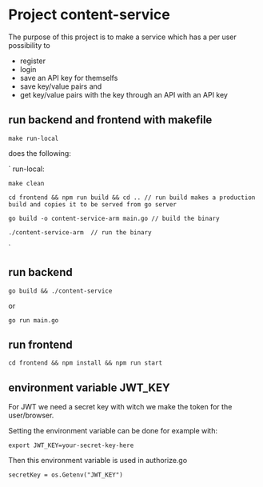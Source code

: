 # Project content-service

The purpose of this project is to make a service which has a per user possibility to 
* register
* login
* save an API key for themselfs
* save key/value pairs and
* get key/value pairs with the key through an API with an API key

## run backend and frontend with makefile

`make run-local`

does the following:

`
run-local:

	make clean
 
 	cd frontend && npm run build && cd .. // run build makes a production build and copies it to be served from go server
  
 	go build -o content-service-arm main.go // build the binary
  
 	./content-service-arm  // run the binary
 `


## run backend

`go build && ./content-service`

or

`go run main.go`

## run frontend

`cd frontend && npm install && npm run start`


## environment variable JWT_KEY

For JWT we need a secret key with witch we make the token for the user/browser.

Setting the environment variable can be done for example with:

`export JWT_KEY=your-secret-key-here`

Then this environment variable is used in authorize.go

`secretKey = os.Getenv("JWT_KEY")`

